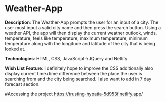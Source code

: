 # Weather-App  

**Description**: The Weather-App  prompts the user for an input of a city. The user must input a valid city name and then press the search button. Using a weather API, the app will then display the current
weather outlook, winds, temperature, feels like temperature, maximum temperature, minimum 
temperature along with the longitude and latitude of the city that is being looked at.

**Technologies**: HTML, CSS, JavaScript->JQuery and Netlify

**Wish List Feature**: I definitely hope to improve the CSS additionally also display 
current time+time difference between the place the user is searching from and the city being searched.
I also want to add in 7 day forecast section.

#Accessing the project 
https://trusting-hypatia-5d953f.netlify.app/ 